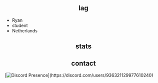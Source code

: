 <h2 align="center">lag</h2>

- Ryan
- student
- Netherlands

<h2 align="center">stats</h2>


<h2 align="center">contact</h2>

[![Discord Presence](https://lanyard-profile-readme.vercel.app/api/936321129977610240?theme=dark&bg=000000&animated=true&hideDiscrim=false&borderRadius=10px&idleMessage=Probably%20doing%20something%20else...)](https://discord.com/users/936321129977610240)
